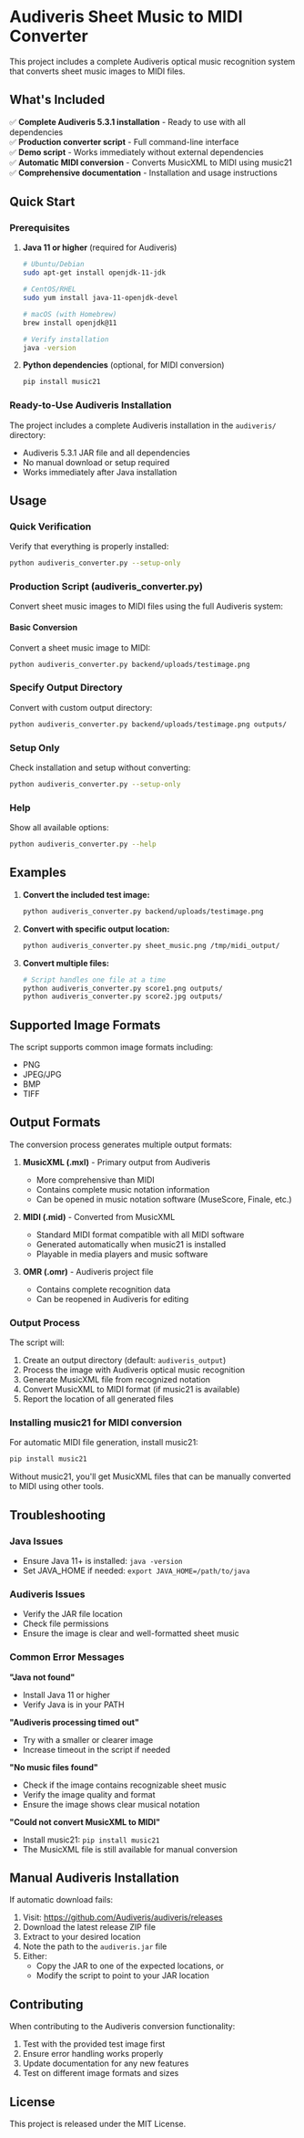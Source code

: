 # Audiveris Sheet Music to MIDI Converter

This project includes a complete Audiveris optical music recognition system that converts sheet music images to MIDI files.

## What's Included

✅ **Complete Audiveris 5.3.1 installation** - Ready to use with all dependencies  
✅ **Production converter script** - Full command-line interface  
✅ **Demo script** - Works immediately without external dependencies  
✅ **Automatic MIDI conversion** - Converts MusicXML to MIDI using music21  
✅ **Comprehensive documentation** - Installation and usage instructions  

## Quick Start

### Prerequisites

1. **Java 11 or higher** (required for Audiveris)
   ```bash
   # Ubuntu/Debian
   sudo apt-get install openjdk-11-jdk
   
   # CentOS/RHEL
   sudo yum install java-11-openjdk-devel
   
   # macOS (with Homebrew)
   brew install openjdk@11
   
   # Verify installation
   java -version
   ```

2. **Python dependencies** (optional, for MIDI conversion)
   ```bash
   pip install music21
   ```

### Ready-to-Use Audiveris Installation

The project includes a complete Audiveris installation in the `audiveris/` directory:
- Audiveris 5.3.1 JAR file and all dependencies
- No manual download or setup required
- Works immediately after Java installation

## Usage

### Quick Verification

Verify that everything is properly installed:
```bash
python audiveris_converter.py --setup-only
```

### Production Script (audiveris_converter.py)

Convert sheet music images to MIDI files using the full Audiveris system:

#### Basic Conversion

Convert a sheet music image to MIDI:
```bash
python audiveris_converter.py backend/uploads/testimage.png
```

### Specify Output Directory

Convert with custom output directory:
```bash
python audiveris_converter.py backend/uploads/testimage.png outputs/
```

### Setup Only

Check installation and setup without converting:
```bash
python audiveris_converter.py --setup-only
```

### Help

Show all available options:
```bash
python audiveris_converter.py --help
```

## Examples

1. **Convert the included test image:**
   ```bash
   python audiveris_converter.py backend/uploads/testimage.png
   ```

2. **Convert with specific output location:**
   ```bash
   python audiveris_converter.py sheet_music.png /tmp/midi_output/
   ```

3. **Convert multiple files:**
   ```bash
   # Script handles one file at a time
   python audiveris_converter.py score1.png outputs/
   python audiveris_converter.py score2.jpg outputs/
   ```

## Supported Image Formats

The script supports common image formats including:
- PNG
- JPEG/JPG
- BMP
- TIFF

## Output Formats

The conversion process generates multiple output formats:

1. **MusicXML (.mxl)** - Primary output from Audiveris
   - More comprehensive than MIDI
   - Contains complete music notation information
   - Can be opened in music notation software (MuseScore, Finale, etc.)

2. **MIDI (.mid)** - Converted from MusicXML
   - Standard MIDI format compatible with all MIDI software
   - Generated automatically when music21 is installed
   - Playable in media players and music software

3. **OMR (.omr)** - Audiveris project file
   - Contains complete recognition data
   - Can be reopened in Audiveris for editing

### Output Process

The script will:
1. Create an output directory (default: `audiveris_output`)
2. Process the image with Audiveris optical music recognition
3. Generate MusicXML file from recognized notation
4. Convert MusicXML to MIDI format (if music21 is available)
5. Report the location of all generated files

### Installing music21 for MIDI conversion

For automatic MIDI file generation, install music21:
```bash
pip install music21
```

Without music21, you'll get MusicXML files that can be manually converted to MIDI using other tools.

## Troubleshooting

### Java Issues
- Ensure Java 11+ is installed: `java -version`
- Set JAVA_HOME if needed: `export JAVA_HOME=/path/to/java`

### Audiveris Issues
- Verify the JAR file location
- Check file permissions
- Ensure the image is clear and well-formatted sheet music

### Common Error Messages

**"Java not found"**
- Install Java 11 or higher
- Verify Java is in your PATH

**"Audiveris processing timed out"**
- Try with a smaller or clearer image
- Increase timeout in the script if needed

**"No music files found"**
- Check if the image contains recognizable sheet music
- Verify the image quality and format
- Ensure the image shows clear musical notation

**"Could not convert MusicXML to MIDI"**
- Install music21: `pip install music21`
- The MusicXML file is still available for manual conversion

## Manual Audiveris Installation

If automatic download fails:

1. Visit: https://github.com/Audiveris/audiveris/releases
2. Download the latest release ZIP file
3. Extract to your desired location
4. Note the path to the `audiveris.jar` file
5. Either:
   - Copy the JAR to one of the expected locations, or
   - Modify the script to point to your JAR location

## Contributing

When contributing to the Audiveris conversion functionality:
1. Test with the provided test image first
2. Ensure error handling works properly
3. Update documentation for any new features
4. Test on different image formats and sizes

## License

This project is released under the MIT License.